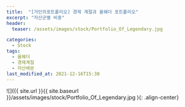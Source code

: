 ```yaml
---
title:  "[거인의포트폴리오] 경제 계절과 올웨더 포트폴리오"
excerpt: "자산군별 비중"
header:
  teaser: /assets/images/stock/Portfolio_Of_Legendary.jpg

categories:
  - Stock
tags:
  - 올웨더
  - 경제계절
  - 자산배분
last_modified_at: 2021-12-16T15:30
---
```



![]({{ site.url }}{{ site.baseurl }}/assets/images/stock/Portfolio_Of_Legendary.jpg   ){: .align-center} 



